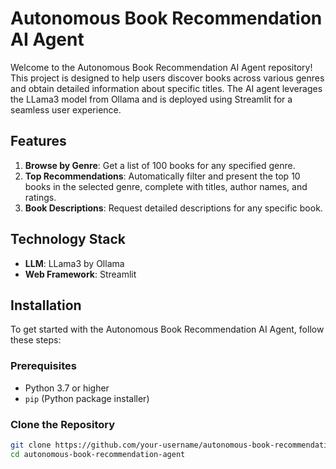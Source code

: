 # Autonomous Book Recommendation AI Agent

Welcome to the Autonomous Book Recommendation AI Agent repository! This project is designed to help users discover books across various genres and obtain detailed information about specific titles. The AI agent leverages the LLama3 model from Ollama and is deployed using Streamlit for a seamless user experience.

## Features

1. **Browse by Genre**: Get a list of 100 books for any specified genre.
2. **Top Recommendations**: Automatically filter and present the top 10 books in the selected genre, complete with titles, author names, and ratings.
3. **Book Descriptions**: Request detailed descriptions for any specific book.

## Technology Stack

- **LLM**: LLama3 by Ollama
- **Web Framework**: Streamlit

## Installation

To get started with the Autonomous Book Recommendation AI Agent, follow these steps:

### Prerequisites

- Python 3.7 or higher
- `pip` (Python package installer)

### Clone the Repository

```bash
git clone https://github.com/your-username/autonomous-book-recommendation-agent.git
cd autonomous-book-recommendation-agent
